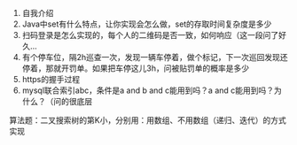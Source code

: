 1. 自我介绍
2. Java中set有什么特点，让你实现会怎么做，set的存取时间复杂度是多少
3. 扫码登录是怎么实现的，每个人的二维码是否一致，如何响应（这一段问了好久...
4. 有个停车位，隔2h巡查一次，发现一辆车停着，做个标记，下一次巡回发现还停着，那就开罚单。如果把车停这儿3h，问被贴罚单的概率是多少
5. https的握手过程
6. mysql联合索引abc，条件是a and b and c能用到吗？a and c能用到吗？为什么？（问的很底层

算法题：二叉搜索树的第K小，分别用：用数组、不用数组（递归、迭代）的方式实现

